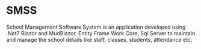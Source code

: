 # SMSS
School Management Software System is an application developed using .Net7 Blazor and MudBlazor, Entity Frame Work Core, Sql Server to maintain and manage the school details like staff, classes, students, attendance etc. 
